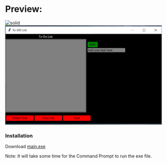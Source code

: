 # Preview:
![solid](./preview.bmp)
![solid2](./preview2.PNG)

### Installation
Download [main.exe](./main.exe)

Note: It will take some time for the Command Prompt to run the exe file.
